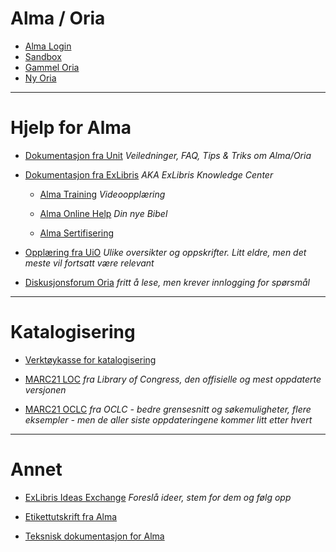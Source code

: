 # Alma / Oria
- [Alma Login](https://bibsys-ea.alma.exlibrisgroup.com/mng/action/home.do)
- [Sandbox](https://sandbox-eu.alma.exlibrisgroup.com/mng/action/home.do?mode=ajax)
- [Gammel Oria](https://bibsys-almaprimo.hosted.exlibrisgroup.com/primo_library/libweb/action/search.do?mode=Basic&vid=UBO&tab=library_catalogue&)
- [Ny Oria](https://bibsys-almaprimo.hosted.exlibrisgroup.com/primo-explore/search?sortby=rank&vid=BIBSYS&lang=no_NO)

---
# Hjelp for Alma
- [Dokumentasjon fra Unit](https://dok.unit.no/home) _Veiledninger, FAQ, Tips & Triks om Alma/Oria_

- [Dokumentasjon fra ExLibris](https://knowledge.exlibrisgroup.com/Alma) _AKA ExLibris Knowledge Center_

  - [Alma Training](https://knowledge.exlibrisgroup.com/Alma/Training) _Videoopplæring_

  - [Alma Online Help](https://knowledge.exlibrisgroup.com/Alma/Product_Documentation/010Alma_Online_Help_(English)) _Din nye Bibel_

  - [Alma Sertifisering](https://knowledge.exlibrisgroup.com/Alma/Training/Alma_Administration_Certification)

- [Opplæring fra UiO](https://www.uio.no/for-ansatte/enhetssider/ub/prosjekter/alma/opplaering/) _Ulike oversikter og oppskrifter. Litt eldre, men det meste vil fortsatt være relevant_
  
- [Diskusjonsforum Oria](https://forum.bibsys.no/index.php?sid=f007d1f22e070c8db4ee24bfcafb8f15) _fritt å lese, men krever innlogging for spørsmål_

---
# Katalogisering
- [Verktøykasse for katalogisering](https://katalogisering.bibsys.no/)

- [MARC21 LOC](http://www.loc.gov/marc/bibliographic/) _fra Library of Congress, den offisielle og mest oppdaterte versjonen_

- [MARC21 OCLC](https://www.oclc.org/bibformats/en.html) _fra OCLC - bedre grensesnitt og søkemuligheter, flere eksempler - men de aller siste oppdateringene kommer litt etter hvert_

---
# Annet
- [ExLibris Ideas Exchange](https://ideas.exlibrisgroup.com/) _Foreslå ideer, stem for dem og følg opp_

- [Etikettutskrift fra Alma](https://etikett.bibsys.no/etikett/)

- [Teksnisk dokumentasjon for Alma](https://www.unit.no/teknisk-dokumentasjon-alma)
